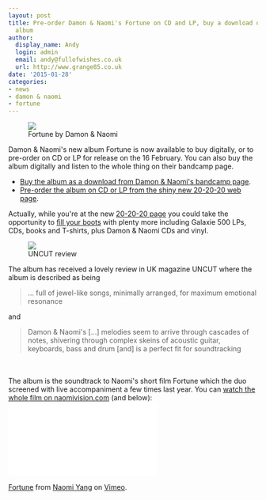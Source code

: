 ```yaml
---
layout: post
title: Pre-order Damon & Naomi's Fortune on CD and LP, buy a download or stream the
  album
author:
  display_name: Andy
  login: admin
  email: andy@fullofwishes.co.uk
  url: http://www.grange85.co.uk
date: '2015-01-28'
categories:
- news
- damon & naomi
- fortune
---
```

<p><figure class="caption aligncenter"><img src="https://media.fullofwishes.co.uk/03-damon_and_naomi/sleeves/damon-and-naomi-fortune.jpg" class /><figcaption class="caption-text"> Fortune by Damon & Naomi</figcaption></figure>
Damon & Naomi's new album Fortune is now available to buy digitally, or to pre-order on CD or LP for release on the 16 February. You can also buy the album digitally and listen to the whole thing on their bandcamp page.</p>
<ul>
<li><a href="https://damonandnaomi.bandcamp.com/album/fortune">Buy the album as a download from Damon & Naomi's bandcamp page</a>.</li>
<li><a href="http://www.20-20-20.com/store/damon-naomi-fortune">Pre-order the album on CD or LP from the shiny new 20-20-20 web page</a>.</li>
</ul>
<p>Actually, while you're at the new <a href="http://www.20-20-20.com">20-20-20 page</a> you could take the opportunity to <a href="http://www.20-20-20.com/store/">fill your boots</a> with plenty more including Galaxie 500 LPs, CDs, books and T-shirts, plus Damon & Naomi CDs and vinyl.</p>
<p><figure class="caption alignright"><img src="https://media.fullofwishes.co.uk/03-damon_and_naomi/pictures/2015-02-uncut-fortune.jpg" class /><figcaption class="caption-text"> UNCUT review</figcaption></figure>
The album has received a lovely review in UK magazine UNCUT where the album is described as being</p>
<blockquote><p>... full of jewel-like songs, minimally arranged, for maximum emotional resonance</p></blockquote>
<p>and </p>
<blockquote><p>Damon & Naomi's [&hellip;] melodies seem to arrive through cascades of notes, shivering through complex skeins of acoustic guitar, keyboards, bass and drum [and] is a perfect fit for soundtracking</p></blockquote>
<p><br clear="right"/><br />
The album is the soundtrack to Naomi's short film Fortune which the duo screened with live accompaniment a few times last year. You can <a href="http://www.naomivision.com/shortfilm#1">watch the whole film on naomivision.com</a> (and below):<br />
<iframe src="//player.vimeo.com/video/105007573?portrait=0" frameborder="0" webkitallowfullscreen mozallowfullscreen allowfullscreen></iframe>
<p><a href="http://vimeo.com/105007573">Fortune</a> from <a href="http://vimeo.com/naomiyang">Naomi Yang</a> on <a href="https://vimeo.com">Vimeo</a>.</p>
